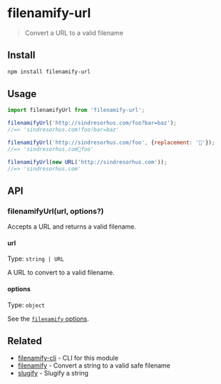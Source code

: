 # filenamify-url

> Convert a URL to a valid filename

## Install

```sh
npm install filenamify-url
```

## Usage

```js
import filenamifyUrl from 'filenamify-url';

filenamifyUrl('http://sindresorhus.com/foo?bar=baz');
//=> 'sindresorhus.com!foo!bar=baz'

filenamifyUrl('http://sindresorhus.com/foo', {replacement: '🐴'});
//=> 'sindresorhus.com🐴foo'

filenamifyUrl(new URL('http://sindresorhus.com'));
//=> 'sindresorhus.com'

```

## API

### filenamifyUrl(url, options?)

Accepts a URL and returns a valid filename.

#### url

Type: `string | URL`

A URL to convert to a valid filename.

#### options

Type: `object`

See the [`filenamify` options](https://github.com/sindresorhus/filenamify#options).

## Related

- [filenamify-cli](https://github.com/sindresorhus/filenamify-cli) - CLI for this module
- [filenamify](https://github.com/sindresorhus/filenamify) - Convert a string to a valid safe filename
- [slugify](https://github.com/sindresorhus/slugify) - Slugify a string
